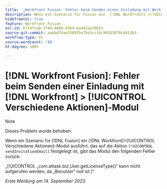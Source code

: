 ```yaml
---
title: '„Workfront Fusion: Fehler beim Senden einer Einladung mit Workfront > Verschiedene Aktionen-Modul“'
description: Wenn ein Szenario für Fusion ein  [!DNL Workfront] >[!UICONTROL  Verschiedene Aktionen]-Modul ausführt, das auf die Aktion sendInvitationEmail festgelegt ist, gibt das Modul einen Fehler zurück.
hidefromtoc: true
feature: Workfront Fusion
exl-id: 67147ca0-1f40-4688-9164-ba492aa78b13
source-git-commit: aabbd74ae558555e79a3cc1bc96583878cd413b3
workflow-type: ht
source-wordcount: '80'
ht-degree: 100%

---
```


# [!DNL Workfront Fusion]: Fehler beim Senden einer Einladung mit [!DNL Workfront] > [!UICONTROL Verschiedene Aktionen]-Modul

>[!NOTE]
>
>Dieses Problem wurde behoben.

Wenn ein Szenario für [!DNL Fusion] ein [!DNL Workfront]>[!UICONTROL  Verschiedene Aktionen]-Modul ausführt, das auf die Aktion `[!UICONTROL sendInvitationEmail]` festgelegt ist, gibt das Modul den folgenden Fehler zurück:

„[!UICONTROL „com.attask.biz.User.getLicenseType()“ kann nicht aufgerufen werden, da „Benutzer“ null ist.]“

_Erste Meldung am 14. September 2023._

